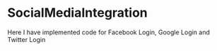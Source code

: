 # SocialMediaIntegration
Here I have implemented code for Facebook Login, Google Login and Twitter Login
